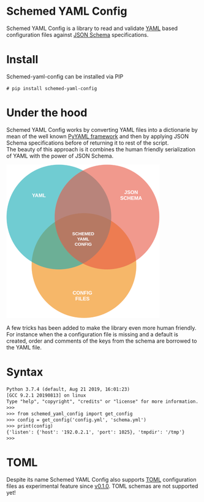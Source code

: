 # Schemed YAML Config
Schemed YAML Config is a library to read and validate [YAML](https://yaml.org/) based configuration files against [JSON Schema](https://json-schema.org/) specifications.  

# Install
Schemed-yaml-config can be installed via PIP
```
# pip install schemed-yaml-config
```

# Under the hood
Schemed YAML Config works by converting YAML files into a dictionarie by mean of the well known [PyYAML framework](https://pyyaml.org/) and then by applying JSON Schema specifications before of returning it to rest of the script.  
The beauty of this approach is it combines the human friendly serialization of YAML with the power of JSON Schema.

![](https://github.com/lamehost/schemed-yaml-config/raw/master/images/venn_diagram.png)

A few tricks has been added to make the library even more human friendly. For instance when the a configuration file is missing and a default is created, order and comments of the keys from the schema are borrowed to the YAML file.

# Syntax
```
Python 3.7.4 (default, Aug 21 2019, 16:01:23)
[GCC 9.2.1 20190813] on linux
Type "help", "copyright", "credits" or "license" for more information.
>>>
>>> from schemed_yaml_config import get_config
>>> config = get_config('config.yml', 'schema.yml')
>>> print(config)
{'listen': {'host': '192.0.2.1', 'port': 1025}, 'tmpdir': '/tmp'}
>>>
```

# TOML
Despite its name Schemed YAML Config also supports [TOML](https://toml.io/en/) configuration files as experimental feature since [v0.1.0](https://github.com/lamehost/schemed-yaml-config/releases/tag/v0.1.0). TOML schemas are not supported yet!
